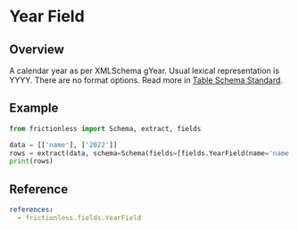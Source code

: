 # Year Field

## Overview

A calendar year as per XMLSchema gYear. Usual lexical representation is YYYY. There are no format options. Read more in [Table Schema Standard](https://specs.frictionlessdata.io/table-schema/#year).

## Example

```python script tabs=Python
from frictionless import Schema, extract, fields

data = [['name'], ['2022']]
rows = extract(data, schema=Schema(fields=[fields.YearField(name='name')]))
print(rows)
```

## Reference

```yaml reference
references:
  - frictionless.fields.YearField
```
